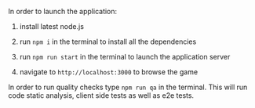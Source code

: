 In order to launch the application:
1) install latest node.js

2) run `npm i` in the terminal to install all the dependencies

3) run `npm run start` in the terminal to launch the application server

4) navigate to `http://localhost:3000` to browse the game

In order to run quality checks type `npm run qa` in the terminal. This will run code static analysis, client side tests as well as e2e tests.
